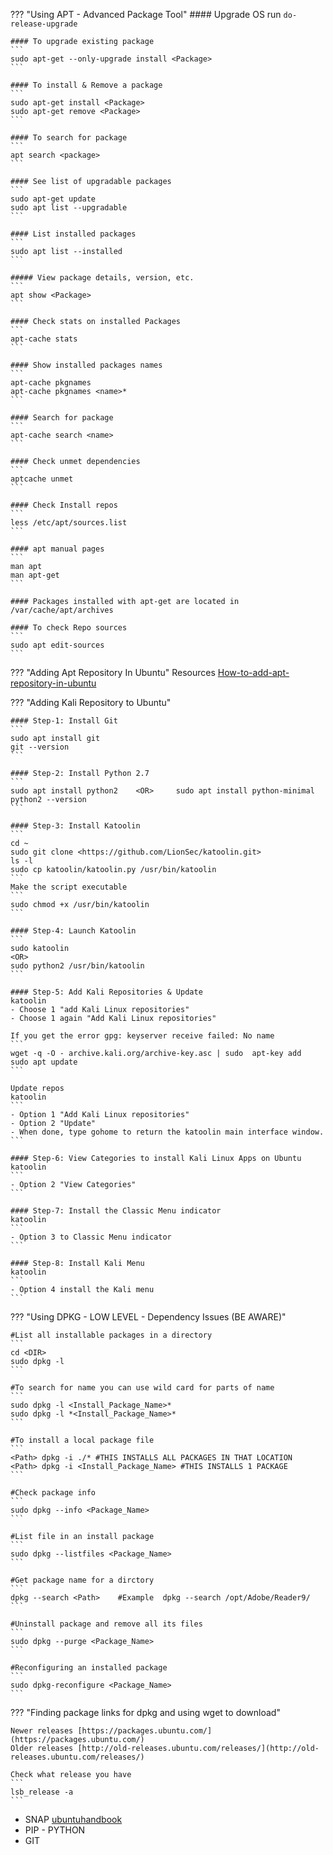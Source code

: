 ??? "Using APT - Advanced Package Tool"
    #### Upgrade OS run
	```
    do-release-upgrade
    ```
    
    #### To upgrade existing package
    ```
    sudo apt-get --only-upgrade install <Package>
    ```

    #### To install & Remove a package
    ```
    sudo apt-get install <Package>
    sudo apt-get remove <Package>
    ```

    #### To search for package
    ```
    apt search <package>
    ```

    #### See list of upgradable packages
    ```
    sudo apt-get update
    sudo apt list --upgradable
    ```

    #### List installed packages
    ```
    sudo apt list --installed
    ```
    
    ##### View package details, version, etc.
    ```
    apt show <Package>
    ```

    #### Check stats on installed Packages
    ```
    apt-cache stats
    ```

    #### Show installed packages names
    ```
    apt-cache pkgnames
    apt-cache pkgnames <name>*
    ```

    #### Search for package
    ```
    apt-cache search <name>
    ```

    #### Check unmet dependencies
    ```
    aptcache unmet
    ```

    #### Check Install repos
    ```
    less /etc/apt/sources.list
    ```

    #### apt manual pages
    ```
    man apt
    man apt-get
    ```

    #### Packages installed with apt-get are located in /var/cache/apt/archives
    
    #### To check Repo sources
    ```
    sudo apt edit-sources
    ```
    
??? "Adding Apt Repository In Ubuntu"
    Resources [How-to-add-apt-repository-in-ubuntu](https://linuxize.com/post/how-to-add-apt-repository-in-ubuntu/)

        
??? "Adding Kali Repository to Ubuntu"

	#### Step-1: Install Git
	```
    sudo apt install git
	git --version
	```
	
	#### Step-2: Install Python 2.7
	```
    sudo apt install python2    <OR>     sudo apt install python-minimal
	python2 --version
	```
	
	#### Step-3: Install Katoolin
	```
    cd ~
	sudo git clone <https://github.com/LionSec/katoolin.git>
	ls -l
	sudo cp katoolin/katoolin.py /usr/bin/katoolin
    ```
	Make the script executable
	```
    sudo chmod +x /usr/bin/katoolin
	```
	
	#### Step-4: Launch Katoolin
	```
    sudo katoolin
    <OR>
	sudo python2 /usr/bin/katoolin
    ```	
	
	#### Step-5: Add Kali Repositories & Update
	katoolin
	- Choose 1 "add Kali Linux repositories"
	- Choose 1 again "Add Kali Linux repositories"
	
	If you get the error gpg: keyserver receive failed: No name
	```
    wget -q -O - archive.kali.org/archive-key.asc | sudo  apt-key add
	sudo apt update
    ```
	
	Update repos
	katoolin
    ```
	- Option 1 "Add Kali Linux repositories"
	- Option 2 "Update"
	- When done, type gohome to return the katoolin main interface window.
	```
	
	#### Step-6: View Categories to install Kali Linux Apps on Ubuntu
	katoolin
	```
    - Option 2 "View Categories"
	```
	
	#### Step-7: Install the Classic Menu indicator
	katoolin
	```
    - Option 3 to Classic Menu indicator
	```
	
	#### Step-8: Install Kali Menu
	katoolin
	```
    - Option 4 install the Kali menu
    ```

??? "Using DPKG - LOW LEVEL - Dependency Issues (BE AWARE)"

    #List all installable packages in a directory
    ```
    cd <DIR>
    sudo dpkg -l
    ```

    #To search for name you can use wild card for parts of name
    ```
    sudo dpkg -l <Install_Package_Name>*
    sudo dpkg -l *<Install_Package_Name>*
    ```

    #To install a local package file
    ```
    <Path> dpkg -i ./* #THIS INSTALLS ALL PACKAGES IN THAT LOCATION
    <Path> dpkg -i <Install_Package_Name> #THIS INSTALLS 1 PACKAGE
    ```

    #Check package info
    ```
    sudo dpkg --info <Package_Name>
    ```

    #List file in an install package
    ```
    sudo dpkg --listfiles <Package_Name>
    ```

    #Get package name for a dirctory
    ```
    dpkg --search <Path>    #Example  dpkg --search /opt/Adobe/Reader9/
    ```
    
    #Uninstall package and remove all its files
    ```
    sudo dpkg --purge <Package_Name>
    ```
    
    #Reconfiguring an installed package
    ```
    sudo dpkg-reconfigure <Package_Name>
    ```


??? "Finding package links for dpkg and using wget to download"
    
    Newer releases [https://packages.ubuntu.com/](https://packages.ubuntu.com/)
    Older releases [http://old-releases.ubuntu.com/releases/](http://old-releases.ubuntu.com/releases/)

    Check what release you have
    ```
    lsb_release -a
    ```

- SNAP [ubuntuhandbook](https://ubuntuhandbook.org/index.php/2021/01/earch-install-remove-snap-apps-command-line/)
- PIP - PYTHON    
- GIT
